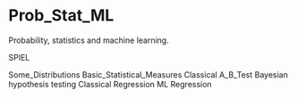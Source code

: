 # Prob_Stat_ML

Probability, statistics and machine learning.

SPIEL

Some_Distributions
Basic_Statistical_Measures
Classical A_B_Test
Bayesian hypothesis testing
Classical Regression
ML Regression